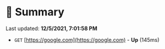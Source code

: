 # 📖 Summary
Last updated: **12/5/2021, 7:01:58 PM**

- `GET` [https://google.com](https://google.com) - **Up** (145ms)
